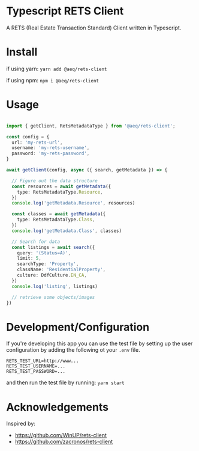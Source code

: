 # Typescript RETS Client

A RETS (Real Estate Transaction Standard) Client written in Typescript.

# Install

if using yarn: ```yarn add @aeq/rets-client```

if using npm: ```npm i @aeq/rets-client```

# Usage

```typescript

import { getClient, RetsMetadataType } from '@aeq/rets-client';

const config = {
  url: 'my-rets-url',
  username: 'my-rets-username',
  password: 'my-rets-password',
}

await getClient(config, async ({ search, getMetadata }) => {

  // Figure out the data structure
  const resources = await getMetadata({
    type: RetsMetadataType.Resource,
  })
  console.log('getMetadata.Resource', resources)

  const classes = await getMetadata({
    type: RetsMetadataType.Class,
  })
  console.log('getMetadata.Class', classes)

  // Search for data
  const listings = await search({
    query: '(Status=A)',
    limit: 5,
    searchType: 'Property',
    className: 'ResidentialProperty',
    culture: DdfCulture.EN_CA,
  })
  console.log('listing', listings)

  // retrieve some objects/images
})


```

# Development/Configuration

If you're developing this app you can use the test file by setting up the user configuration by adding the following ot your ```.env``` file.

```env
RETS_TEST_URL=http://www...
RETS_TEST_USERNAME=...
RETS_TEST_PASSWORD=...
```

and then run the test file by running: ```yarn start```

# Acknowledgements

Inspired by:

* <https://github.com/WinUP/rets-client>
* <https://github.com/zacronos/rets-client>
